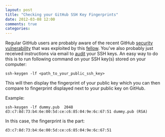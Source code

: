 ```yaml
---
layout: post
title: "Checking your GitHub SSH Key Fingerprints"
date: 2012-03-08 12:00
comments: true
categories:
---
```

Regular GitHub users are probably aware of the recent GitHub [security vulnerability](https://github.com/blog/1068-public-key-security-vulnerability-and-mitigation) that was exploited by this [fellow](http://homakov.blogspot.com.au/2012/03/im-disappoint-github.html). You've also probably just received instructions via email to [audit](https://github.com/settings/ssh/audit) your SSH keys.  An easy way to do this is to run following command on your SSH key(s) stored on your computer:
```
ssh-keygen -lf <path_to_your_public_ssh_key>
```
This will then display the fingerprint of your public key which you can then compare to fingerprint displayed next to your public key on GitHub.

Example:
```
ssh-keygen -lf dummy.pub  2048 d3:c7:8d:73:b4:6e:00:5d:ce:c6:85:04:9e:6c:67:51 dummy.pub (RSA)
```
In this case, the fingerprint is the part:
```
d3:c7:8d:73:b4:6e:00:5d:ce:c6:85:04:9e:6c:67:51
```
